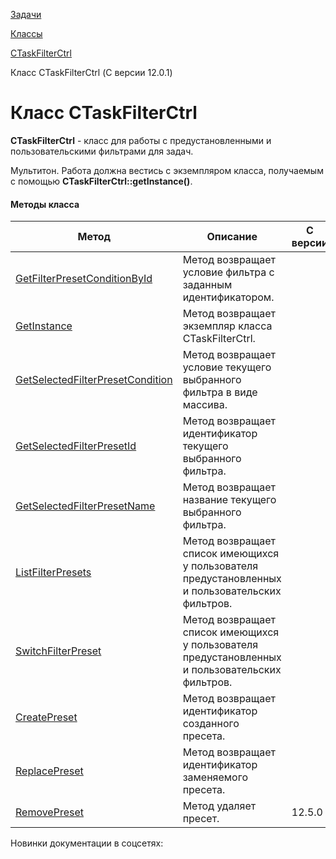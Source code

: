 [Задачи](/api_help/tasks/index.php)

[Классы](/api_help/tasks/classes/index.php)

[CTaskFilterCtrl](/api_help/tasks/classes/ctaskfilterctrl/index.php)

Класс CTaskFilterCtrl (С версии 12.0.1)

Класс CTaskFilterCtrl
=====================

**CTaskFilterCtrl** - класс для работы с предустановленными и пользовательскими фильтрами для задач.

Мультитон. Работа должна вестись с экземпляром класса, получаемым с помощью **CTaskFilterCtrl::getInstance()**.

#### Методы класса

| Метод | Описание | С версии |
| --- | --- | --- |
| [GetFilterPresetConditionById](/api_help/tasks/classes/ctaskfilterctrl/getfilterpresetconditionbyid.php) | Метод возвращает условие фильтра с заданным идентификатором. |  |
| [GetInstance](/api_help/tasks/classes/ctaskfilterctrl/getinstance.php) | Метод возвращает экземпляр класса CTaskFilterCtrl. |  |
| [GetSelectedFilterPresetCondition](/api_help/tasks/classes/ctaskfilterctrl/getselectedfilterpresetcondition.php) | Метод возвращает условие текущего выбранного фильтра в виде массива. |  |
| [GetSelectedFilterPresetId](/api_help/tasks/classes/ctaskfilterctrl/getselectedfilterpresetid.php) | Метод возвращает идентификатор текущего выбранного фильтра. |  |
| [GetSelectedFilterPresetName](/api_help/tasks/classes/ctaskfilterctrl/getselectedfilterpresetname.php) | Метод возвращает название текущего выбранного фильтра. |  |
| [ListFilterPresets](/api_help/tasks/classes/ctaskfilterctrl/listfilterpresets.php) | Метод возвращает список имеющихся у пользователя предустановленных и пользовательских фильтров. |  |
| [SwitchFilterPreset](/api_help/tasks/classes/ctaskfilterctrl/switchfilterpreset.php) | Метод возвращает список имеющихся у пользователя предустановленных и пользовательских фильтров. |  |
| [СreatePreset](/api_help/tasks/classes/ctaskfilterctrl/createpreset.php) | Метод возвращает идентификатор созданного пресета. |  |
| [ReplacePreset](/api_help/tasks/classes/ctaskfilterctrl/replacepreset.php) | Метод возвращает идентификатор заменяемого пресета. |  |
| [RemovePreset](/api_help/tasks/classes/ctaskfilterctrl/removepreset.php) | Метод удаляет пресет. | 12.5.0 |

Новинки документации в соцсетях: